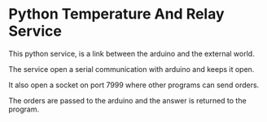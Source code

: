 # Python Temperature And Relay Service

This python service, is a link between the arduino and the external world.

The service open a serial communication with arduino and keeps it open.

It also open a socket on port 7999 where other programs can send
orders.

The orders are passed to the arduino and the answer is returned to the program.
